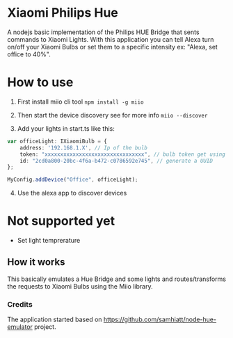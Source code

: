 # Xiaomi Philips Hue
A nodejs basic implementation of the Philips HUE Bridge that sents commands to Xiaomi Lights. With this application you can tell Alexa turn on/off your Xiaomi Bulbs or set them to a specific intensity ex: "Alexa, set office to 40%".

# How to use
1. First install miio cli tool
`npm install -g miio`

2. Then start the device discovery see for more info
`miio --discover`

3. Add your lights in start.ts like this:
``` TypeScript
var officeLight: IXiaomiBulb = {
    address: '192.168.1.X', // Ip of the bulb
    token: "xxxxxxxxxxxxxxxxxxxxxxxxxxxxxxxx", // bulb token get using miio cli tool
    id: "2cd0a800-20bc-4f6a-b472-c0786592e745", // generate a UUID
};

MyConfig.addDevice("Office", officeLight);
```

4. Use the alexa app to discover devices

# Not supported yet
- Set light temprerature

## How it works
This basically emulates a Hue Bridge and some lights and routes/transforms the requests to Xiaomi Bulbs using the Miio library.

### Credits
The application started based on https://github.com/samhiatt/node-hue-emulator project.
